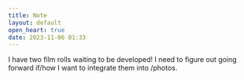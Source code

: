```yaml
---
title: Note
layout: default
open_heart: true
date: 2023-11-06 01:33
---
```


I have two film rolls waiting to be developed! I need to figure out going forward if/how I want to integrate them into /photos.
